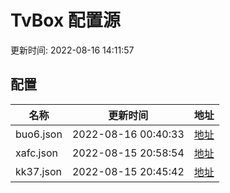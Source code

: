 
# TvBox 配置源

更新时间: 2022-08-16 14:11:57


## 配置

|   名称  | 更新时间  |地址  |
|  ----  | ----  |----  |
|  buo6.json | 2022-08-16 00:40:33 |[地址](https://box.okeybox.top/tv/buo6.json) |
|  xafc.json | 2022-08-15 20:58:54 |[地址](https://box.okeybox.top/tv/xafc.json) |
|  kk37.json | 2022-08-15 20:45:42 |[地址](https://box.okeybox.top/tv/kk37.json) |
  
    